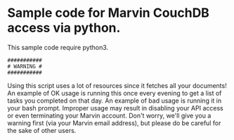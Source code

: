 # Sample code for Marvin CouchDB access via python.

This sample code require python3.

```
###########
# WARNING #
###########
```

Using this script uses a lot of resources since it fetches all your documents!
An example of OK usage is running this once every evening to get a list of
tasks you completed on that day. An example of bad usage is running it in your
bash prompt. Improper usage may result in disabling your API access or even
terminating your Marvin account. Don't worry, we'll give you a warning first
(via your Marvin email address), but please do be careful for the sake of other
users.
